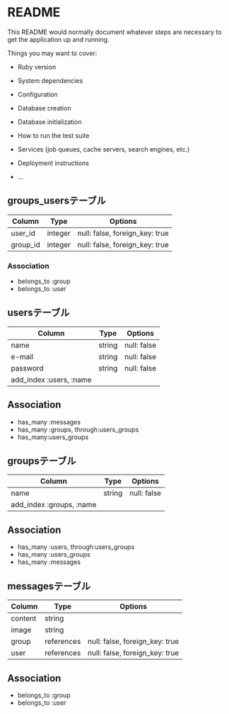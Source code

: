 # README

This README would normally document whatever steps are necessary to get the
application up and running.

Things you may want to cover:

* Ruby version

* System dependencies

* Configuration

* Database creation

* Database initialization

* How to run the test suite

* Services (job queues, cache servers, search engines, etc.)

* Deployment instructions

* ...

## groups_usersテーブル

|Column|Type|Options|
|------|----|-------|
|user_id|integer|null: false, foreign_key: true|
|group_id|integer|null: false, foreign_key: true|

### Association
- belongs_to :group
- belongs_to :user


## usersテーブル
|Column|Type|Options|
|------|----|-------|
|name|string|null: false|
|e-mail|string|null: false|
|password|string|null: false|
| add_index :users,  :name|

## Association
- has_many :messages 
- has_many :groups, through:users_groups
- has_many:users_groups


## groupsテーブル
|Column|Type|Options|
|------|----|-------|
|name|string|null: false|
| add_index :groups,  :name|


## Association
- has_many :users, through:users_groups
- has_many :users_groups
- has_many :messages

## messagesテーブル
|Column|Type|Options|
|------|----|-------|
|content|string||
|image|string||
|group|references|null: false, foreign_key: true|
|user|references|null: false, foreign_key: true|

## Association
- belongs_to :group
- belongs_to :user

